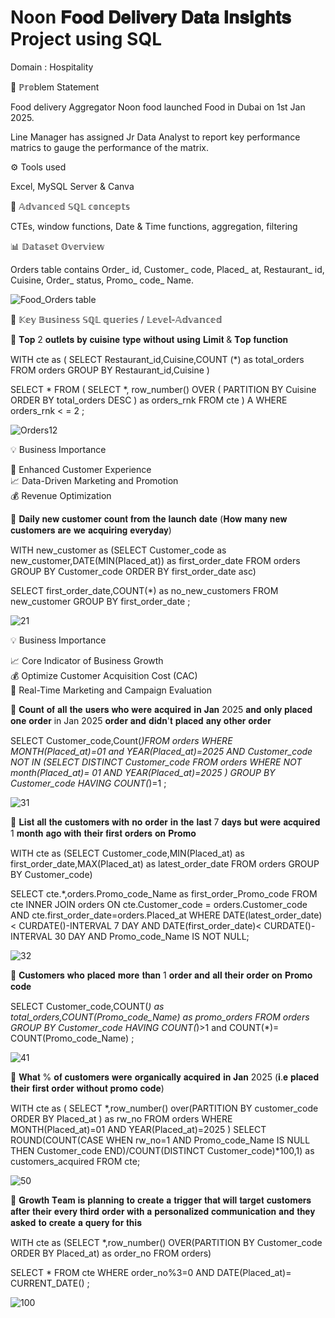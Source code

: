 #  Noon 𝐅𝐨𝐨𝐝 𝐃𝐞𝐥𝐢𝐯𝐞𝐫𝐲 𝐃𝐚𝐭𝐚 𝐈𝐧𝐬𝐢𝐠𝐡𝐭𝐬  Project using SQL

Domain : Hospitality

📌 ℙ𝕣𝕠blem Statement

Food delivery Aggregator Noon food launched Food in Dubai on 1st Jan 2025.

Line Manager has assigned Jr Data Analyst to report key performance matrics to gauge the performance of the matrix. 

⚙️ Tools used 

Excel, MySQL Server & Canva

📌 𝔸𝕕𝕧𝕒𝕟𝕔𝕖𝕕 𝕊ℚ𝕃 𝕔𝕠𝕟𝕔𝕖𝕡𝕥𝕤

CTEs, window functions, Date & Time
functions, aggregation, filtering

📊 𝔻𝕒𝕥𝕒𝕤𝕖𝕥 𝕆𝕧𝕖𝕣𝕧𝕚𝕖𝕨

Orders table contains Order_ id, Customer_ code, Placed_ at, Restaurant_ id, Cuisine, Order_ status, Promo_ code_ Name.



![Food_Orders table](https://github.com/user-attachments/assets/05f25871-003e-49b2-b923-dba64d2d51f3)

🎯 𝕂𝕖𝕪 𝔹𝕦𝕤𝕚𝕟𝕖𝕤𝕤 𝕊ℚ𝕃 𝕢𝕦𝕖𝕣𝕚𝕖𝕤 / 𝕃𝕖𝕧𝕖𝕝-𝔸𝕕𝕧𝕒𝕟𝕔𝕖𝕕  


🔶 𝐓𝐨𝐩 2 𝐨𝐮𝐭𝐥𝐞𝐭𝐬 𝐛𝐲 𝐜𝐮𝐢𝐬𝐢𝐧𝐞 𝐭𝐲𝐩𝐞 𝐰𝐢𝐭𝐡𝐨𝐮𝐭 𝐮𝐬𝐢𝐧𝐠 𝐋𝐢𝐦𝐢𝐭 & 𝐓𝐨𝐩 𝐟𝐮𝐧𝐜𝐭𝐢𝐨𝐧


WITH cte as ( SELECT Restaurant_id,Cuisine,COUNT (*) as total_orders FROM orders
GROUP BY Restaurant_id,Cuisine )

SELECT * FROM ( SELECT *, row_number() OVER ( PARTITION BY Cuisine ORDER BY total_orders DESC ) as orders_rnk FROM cte ) A
WHERE orders_rnk < = 2 ;


![Orders12](https://github.com/user-attachments/assets/46d77a7c-cf24-46c4-a204-190cfb0e450f)

💡 Business Importance    

🎯 Enhanced Customer Experience    
📈 Data-Driven Marketing and Promotion    
💰 Revenue Optimization    


🔶  𝐃𝐚𝐢𝐥𝐲 𝐧𝐞𝐰 𝐜𝐮𝐬𝐭𝐨𝐦𝐞𝐫 𝐜𝐨𝐮𝐧𝐭 𝐟𝐫𝐨𝐦 𝐭𝐡𝐞 𝐥𝐚𝐮𝐧𝐜𝐡 𝐝𝐚𝐭𝐞 (𝐇𝐨𝐰 𝐦𝐚𝐧𝐲 𝐧𝐞𝐰 𝐜𝐮𝐬𝐭𝐨𝐦𝐞𝐫𝐬 𝐚𝐫𝐞 𝐰𝐞 𝐚𝐜𝐪𝐮𝐢𝐫𝐢𝐧𝐠 𝐞𝐯𝐞𝐫𝐲𝐝𝐚𝐲)

WITH new_customer as (SELECT Customer_code as new_customer,DATE(MIN(Placed_at)) as first_order_date FROM orders
GROUP BY Customer_code
ORDER BY  first_order_date asc)

SELECT first_order_date,COUNT(*) as no_new_customers FROM new_customer
GROUP BY first_order_date ;

![21](https://github.com/user-attachments/assets/9ca5ec0f-c666-4fbd-bf84-9dcab0589305)

💡 Business Importance  

📈 Core Indicator of Business Growth  
💰 Optimize Customer Acquisition Cost (CAC)  
🎯 Real-Time Marketing and Campaign Evaluation  


🔶 𝐂𝐨𝐮𝐧𝐭 𝐨𝐟 𝐚𝐥𝐥 𝐭𝐡𝐞 𝐮𝐬𝐞𝐫𝐬 𝐰𝐡𝐨 𝐰𝐞𝐫𝐞 𝐚𝐜𝐪𝐮𝐢𝐫𝐞𝐝 𝐢𝐧 𝐉𝐚𝐧 2025 𝐚𝐧𝐝 𝐨𝐧𝐥𝐲 𝐩𝐥𝐚𝐜𝐞𝐝 𝐨𝐧𝐞 𝐨𝐫𝐝𝐞𝐫 in Jan 2025 𝐨𝐫𝐝𝐞𝐫 𝐚𝐧𝐝 𝐝𝐢𝐝𝐧'𝐭 𝐩𝐥𝐚𝐜𝐞𝐝 𝐚𝐧𝐲 𝐨𝐭𝐡𝐞𝐫 𝐨𝐫𝐝𝐞𝐫  


SELECT Customer_code,Count(*)FROM orders
WHERE MONTH(Placed_at)=01 and YEAR(Placed_at)=2025 AND Customer_code NOT IN (SELECT DISTINCT Customer_code FROM orders
WHERE NOT month(Placed_at)= 01 AND YEAR(Placed_at)=2025
)
GROUP BY Customer_code 
HAVING COUNT(*)=1 ;


![31](https://github.com/user-attachments/assets/505cdbfa-51db-40ec-9ee0-bc4e76e8581c)




🔶 𝐋𝐢𝐬𝐭 𝐚𝐥𝐥 𝐭𝐡𝐞 𝐜𝐮𝐬𝐭𝐨𝐦𝐞𝐫𝐬 𝐰𝐢𝐭𝐡 𝐧𝐨 𝐨𝐫𝐝𝐞𝐫 𝐢𝐧 𝐭𝐡𝐞 𝐥𝐚𝐬𝐭 7 𝐝𝐚𝐲𝐬 𝐛𝐮𝐭 𝐰𝐞𝐫𝐞 𝐚𝐜𝐪𝐮𝐢𝐫𝐞𝐝 1 𝐦𝐨𝐧𝐭𝐡 𝐚𝐠𝐨 𝐰𝐢𝐭𝐡 𝐭𝐡𝐞𝐢𝐫 𝐟𝐢𝐫𝐬𝐭 𝐨𝐫𝐝𝐞𝐫𝐬 𝐨𝐧 𝐏𝐫𝐨𝐦𝐨


WITH cte as (SELECT Customer_code,MIN(Placed_at) as first_order_date,MAX(Placed_at) as latest_order_date FROM orders 
GROUP BY Customer_code)

SELECT cte.*,orders.Promo_code_Name as first_order_Promo_code FROM cte INNER JOIN orders ON cte.Customer_code = orders.Customer_code AND cte.first_order_date=orders.Placed_at 
WHERE DATE(latest_order_date)< CURDATE()-INTERVAL 7 DAY AND DATE(first_order_date)< CURDATE()-INTERVAL 30 DAY AND Promo_code_Name IS NOT NULL;


![32](https://github.com/user-attachments/assets/8c3ef447-1b01-4be8-b97a-92c7a502edd3)



🔶  𝐂𝐮𝐬𝐭𝐨𝐦𝐞𝐫𝐬 𝐰𝐡𝐨 𝐩𝐥𝐚𝐜𝐞𝐝 𝐦𝐨𝐫𝐞 𝐭𝐡𝐚𝐧 1 𝐨𝐫𝐝𝐞𝐫 𝐚𝐧𝐝 𝐚𝐥𝐥 𝐭𝐡𝐞𝐢𝐫 𝐨𝐫𝐝𝐞𝐫 𝐨𝐧 𝐏𝐫𝐨𝐦𝐨 𝐜𝐨𝐝𝐞

SELECT Customer_code,COUNT(*) as total_orders,COUNT(Promo_code_Name) as promo_orders 
FROM orders
GROUP BY Customer_code
HAVING COUNT(*)>1 and COUNT(*)= COUNT(Promo_code_Name) ;


![41](https://github.com/user-attachments/assets/22551916-bfa4-421e-b0e5-3f9b5293b82d)

🔶  𝐖𝐡𝐚𝐭 % 𝐨𝐟 𝐜𝐮𝐬𝐭𝐨𝐦𝐞𝐫𝐬 𝐰𝐞𝐫𝐞 𝐨𝐫𝐠𝐚𝐧𝐢𝐜𝐚𝐥𝐥𝐲 𝐚𝐜𝐪𝐮𝐢𝐫𝐞𝐝 𝐢𝐧 𝐉𝐚𝐧 2025 (𝐢.𝐞 𝐩𝐥𝐚𝐜𝐞𝐝 𝐭𝐡𝐞𝐢𝐫 𝐟𝐢𝐫𝐬𝐭 𝐨𝐫𝐝𝐞𝐫 𝐰𝐢𝐭𝐡𝐨𝐮𝐭 𝐩𝐫𝐨𝐦𝐨 𝐜𝐨𝐝𝐞)


WITH cte as (
SELECT *,row_number() over(PARTITION BY customer_code ORDER BY Placed_at ) as rw_no 
FROM orders 
WHERE MONTH(Placed_at)=01 
AND YEAR(Placed_at)=2025
)
SELECT ROUND(COUNT(CASE WHEN rw_no=1 AND Promo_code_Name IS NULL THEN Customer_code END)/COUNT(DISTINCT Customer_code)*100,1) as customers_acquired
FROM cte;


![50](https://github.com/user-attachments/assets/09bcc22b-aa07-414e-9d0b-1f6f3b5f6aa2)


🔶  𝐆𝐫𝐨𝐰𝐭𝐡 𝐓𝐞𝐚𝐦 𝐢𝐬 𝐩𝐥𝐚𝐧𝐧𝐢𝐧𝐠 𝐭𝐨 𝐜𝐫𝐞𝐚𝐭𝐞 𝐚 𝐭𝐫𝐢𝐠𝐠𝐞𝐫 𝐭𝐡𝐚𝐭 𝐰𝐢𝐥𝐥 𝐭𝐚𝐫𝐠𝐞𝐭 𝐜𝐮𝐬𝐭𝐨𝐦𝐞𝐫𝐬 𝐚𝐟𝐭𝐞𝐫 𝐭𝐡𝐞𝐢𝐫 𝐞𝐯𝐞𝐫𝐲 𝐭𝐡𝐢𝐫𝐝 𝐨𝐫𝐝𝐞𝐫 𝐰𝐢𝐭𝐡 𝐚 𝐩𝐞𝐫𝐬𝐨𝐧𝐚𝐥𝐢𝐳𝐞𝐝 𝐜𝐨𝐦𝐦𝐮𝐧𝐢𝐜𝐚𝐭𝐢𝐨𝐧 𝐚𝐧𝐝 𝐭𝐡𝐞𝐲 𝐚𝐬𝐤𝐞𝐝 𝐭𝐨 𝐜𝐫𝐞𝐚𝐭𝐞 𝐚 𝐪𝐮𝐞𝐫𝐲 𝐟𝐨𝐫 𝐭𝐡𝐢𝐬


WITH cte as (SELECT *,row_number() OVER(PARTITION BY Customer_code ORDER BY Placed_at) as order_no FROM orders)

SELECT * FROM cte
WHERE order_no%3=0 AND DATE(Placed_at)= CURRENT_DATE() ;

![100](https://github.com/user-attachments/assets/3cda7446-91f9-4ef0-ad98-4485196fe4df)


 






